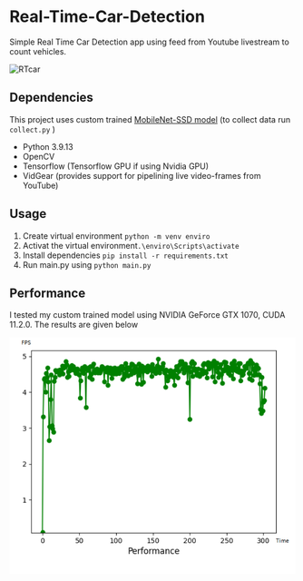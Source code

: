 # Real-Time-Car-Detection

Simple Real Time Car Detection app using feed from Youtube livestream to count vehicles.

![RTcar](https://github.com/Kropekkk/Real-Time-Car-Detection/blob/main/RTcar.gif)

## Dependencies
This project uses custom trained [MobileNet-SSD model](https://github.com/tensorflow/models/blob/master/research/object_detection/configs/tf2/ssd_mobilenet_v2_320x320_coco17_tpu-8.config) (to collect data run ```collect.py``` )

* Python 3.9.13
* OpenCV
* Tensorflow (Tensorflow GPU if using Nvidia GPU)
* VidGear (provides support for pipelining live video-frames from YouTube)

## Usage

1. Create virtual environment ```python -m venv enviro```
2. Activat the virtual environment```.\enviro\Scripts\activate```
3. Install dependencies ```pip install -r requirements.txt```
4. Run main.py using ```python main.py```

## Performance

I tested my custom trained model using NVIDIA GeForce GTX 1070, CUDA 11.2.0. The results are given below

![Results](https://github.com/Kropekkk/Real-Time-Car-Detection/blob/main/fpsResults.png)
